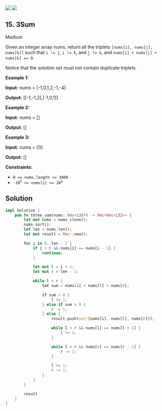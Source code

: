 [![](https://img.shields.io/github/stars/LeetCode-in-Rust/LeetCode-in-Rust?label=Stars&style=flat-square)](https://github.com/LeetCode-in-Rust/LeetCode-in-Rust)
[![](https://img.shields.io/github/forks/LeetCode-in-Rust/LeetCode-in-Rust?label=Fork%20me%20on%20GitHub%20&style=flat-square)](https://github.com/LeetCode-in-Rust/LeetCode-in-Rust/fork)

## 15\. 3Sum

Medium

Given an integer array nums, return all the triplets `[nums[i], nums[j], nums[k]]` such that `i != j`, `i != k`, and `j != k`, and `nums[i] + nums[j] + nums[k] == 0`.

Notice that the solution set must not contain duplicate triplets.

**Example 1:**

**Input:** nums = [-1,0,1,2,-1,-4]

**Output:** [[-1,-1,2],[-1,0,1]] 

**Example 2:**

**Input:** nums = []

**Output:** [] 

**Example 3:**

**Input:** nums = [0]

**Output:** [] 

**Constraints:**

*   `0 <= nums.length <= 3000`
*   <code>-10<sup>5</sup> <= nums[i] <= 10<sup>5</sup></code>

## Solution

```rust
impl Solution {
    pub fn three_sum(nums: Vec<i32>) -> Vec<Vec<i32>> {
        let mut nums = nums.clone();
        nums.sort();
        let len = nums.len();
        let mut result = Vec::new();

        for i in 0..len - 2 {
            if i > 0 && nums[i] == nums[i - 1] {
                continue;
            }

            let mut l = i + 1;
            let mut r = len - 1;

            while l < r {
                let sum = nums[i] + nums[l] + nums[r];

                if sum < 0 {
                    l += 1;
                } else if sum > 0 {
                    r -= 1;
                } else {
                    result.push(vec![nums[i], nums[l], nums[r]]);

                    while l < r && nums[l] == nums[l + 1] {
                        l += 1;
                    }

                    while l < r && nums[r] == nums[r - 1] {
                        r -= 1;
                    }

                    l += 1;
                    r -= 1;
                }
            }
        }

        result
    }
}
```